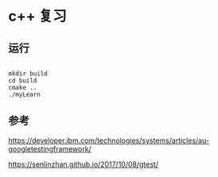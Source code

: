 # c++ 复习


## 运行

```

mkdir build 
cd build 
cmake ..
./myLearn

```

## 参考
https://developer.ibm.com/technologies/systems/articles/au-googletestingframework/

https://senlinzhan.github.io/2017/10/08/gtest/
